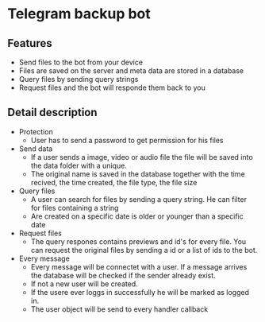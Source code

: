 # Telegram backup bot

## Features
- Send files to the bot from your device
- Files are saved on the server and meta data are stored in a database
- Query files by sending query strings
- Request files and the bot will responde them back to you


## Detail description
- Protection
    - User has to send a password to get permission for his files
- Send data
    - If a user sends a image, video or audio file the file will be saved into the data folder with a unique.
    - The original name is saved in the database together with the time recived, the time created, the file type, the file size
- Query files
    - A user can search for files by sending a query string. He can filter for files containing a string
    - Are created on a specific date is older or younger than a specific date
- Request files
    - The query respones contains previews and id's for every file. You can request the original files by sending a id or a list of ids to the bot.
- Every message
    - Every message will be connectet with a user. If a message arrives the database will be checked if the sender already exist.
    - If not a new user will be created.
    - If the usere ever loggs in successfully he will be marked as logged in.
    - The user object will be send to every handler callback